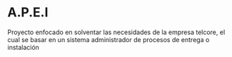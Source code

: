 # A.P.E.I
Proyecto enfocado en solventar las necesidades de la empresa telcore, el cual se basar en un sistema administrador de procesos de entrega o instalación
